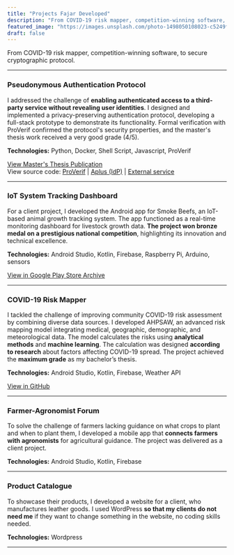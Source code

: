```yaml
---
title: "Projects Fajar Developed"
description: "From COVID-19 risk mapper, competition-winning software, to secure cryptographic protocol"
featured_image: "https://images.unsplash.com/photo-1498050108023-c5249f4df085?q=80&w=1472&auto=format&fit=crop&ixlib=rb-4.0.3&ixid=M3wxMjA3fDB8MHxwaG90by1wYWdlfHx8fGVufDB8fHx8fA%3D%3D"
draft: false
---
```


From COVID-19 risk mapper, competition-winning software, to secure cryptographic protocol.

---


### Pseudonymous Authentication Protocol

I addressed the challenge of **enabling authenticated access to a third-party service without revealing user identities**. I designed and implemented a privacy-preserving authentication protocol, developing a full-stack prototype to demonstrate its functionality. Formal verification with ProVerif confirmed the protocol's security properties, and the master's thesis work received a very good grade (4/5).

**Technologies:** Python, Docker, Shell Script, Javascript, ProVerif

<a href="https://aaltodoc.aalto.fi/items/1504145a-ad66-447a-86e4-d228f4c4f8d6" target="_blank">View Master's Thesis Publication</a><br>
View source code: <a href="https://github.com/thefajarmalik/aplus-auth-forward" target="_blank">ProVerif</a> | <a href="https://github.com/thefajarmalik/aplus-course" target="_blank">Aplus (IdP)</a> | <a href="https://github.com/thefajarmalik/exercise-platform" target="_blank">External service</a>

---

### IoT System Tracking Dashboard

For a client project, I developed the Android app for Smoke Beefs, an IoT-based animal growth tracking system. The app functioned as a real-time monitoring dashboard for livestock growth data. **The project won bronze medal on a prestigious national competition**, highlighting its innovation and technical excellence.

**Technologies:** Android Studio, Kotlin, Firebase, Raspberry Pi, Arduino, sensors

<a href="https://apkpure.com/smoke-beefs/com.thefajarmalik.smokebeefs" target="_blank">View in Google Play Store Archive</a>

---

### COVID-19 Risk Mapper

I tackled the challenge of improving community COVID-19 risk assessment by combining diverse data sources. I developed AHPSAW, an advanced risk mapping model integrating medical, geographic, demographic, and meteorological data. The model calculates the risks using **analytical methods** and **machine learning**. The calculation was designed **according to research** about factors affecting COVID-19 spread. The project achieved the **maximum grade** as my bachelor’s thesis.

**Technologies:** Android Studio, Kotlin, Firebase, Weather API

<a href="https://github.com/thefajarmalik/AHPSAW" target="_blank">View in GitHub</a>


---

### Farmer-Agronomist Forum

To solve the challenge of farmers lacking guidance on what crops to plant and when to plant them, I developed a mobile app that **connects farmers with agronomists** for agricultural guidance. The project was delivered as a client project.

**Technologies:** Android Studio, Kotlin, Firebase

---

### Product Catalogue

To showcase their products, I developed a website for a client, who manufactures leather goods. I used WordPress **so that my clients do not need me** if they want to change something in the website, no coding skills needed.

**Technologies:** Wordpress

---